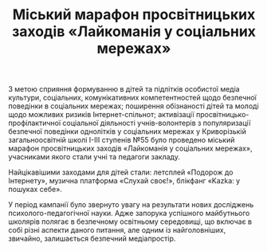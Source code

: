 ﻿---
title: Міський марафон просвітницьких заходів «Лайкоманія у соціальних мережах»
---

З метою сприяння формуванню в дітей та підлітків особистої медіа культури, соціальних, комунікативних компетентностей щодо безпечної поведінки в соціальних мережах; поширення обізнаності дітей та молоді щодо можливих ризиків Інтернет-спільнот; активізації просвітницько-профілактичної соціальної діяльності учнів-волонтерів з популяризації безпечної поведінки однолітків у соціальних мережах у Криворізькій загальноосвітній школі І-ІІІ ступенів №55 було проведено міський марафон просвітницьких заходів «Лайкоманія у соціальних мережах», учасниками якого стали учні та педагоги закладу.

Найцікавішими заходами для дітей стали: летсплей «Подорож до Інтернету», музична платформа «Слухай своє!», блікфанг «Kazka: у пошуках себе».

У період кампанії було звернуто увагу на результати нових досліджень психолого-педагогічної науки. Адже запорука успішного майбутнього школярів полягає в безпечному освітньому середовищі, що включає в собі різні аспекти даного питання, але одним із найголовніших, звичайно, залишається безпечний медіапростір.

<slideshow />
